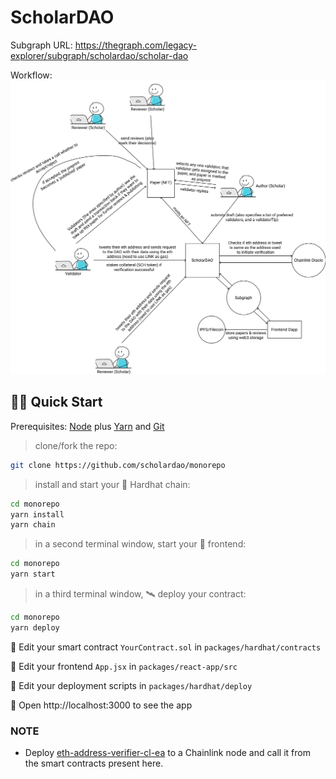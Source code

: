# ScholarDAO

Subgraph URL: https://thegraph.com/legacy-explorer/subgraph/scholardao/scholar-dao

Workflow:
![Workflow](./assets/workflow1.png)

## 🏄‍♂️ Quick Start

Prerequisites: [Node](https://nodejs.org/en/download/) plus [Yarn](https://classic.yarnpkg.com/en/docs/install/) and [Git](https://git-scm.com/downloads)

> clone/fork the repo:

```bash
git clone https://github.com/scholardao/monorepo
```

> install and start your 👷‍ Hardhat chain:

```bash
cd monorepo
yarn install
yarn chain
```

> in a second terminal window, start your 📱 frontend:

```bash
cd monorepo
yarn start
```

> in a third terminal window, 🛰 deploy your contract:

```bash
cd monorepo
yarn deploy
```

🔏 Edit your smart contract `YourContract.sol` in `packages/hardhat/contracts`

📝 Edit your frontend `App.jsx` in `packages/react-app/src`

💼 Edit your deployment scripts in `packages/hardhat/deploy`

📱 Open http://localhost:3000 to see the app

### NOTE

- Deploy [eth-address-verifier-cl-ea](https://github.com/rajdeepbh/eth-address-verifier-cl-ea) to a Chainlink node and call it from the smart contracts present here.

